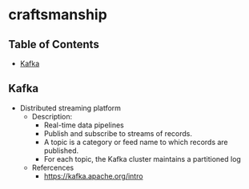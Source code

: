 # craftsmanship

## Table of Contents

- [Kafka](#kafka)

## Kafka
- Distributed streaming platform
    - Description:
        - Real-time data pipelines
        - Publish and subscribe to streams of records.
        - A topic is a category or feed name to which records are published.
        - For each topic, the Kafka cluster maintains a partitioned log
    - Refercences
        - https://kafka.apache.org/intro
